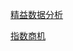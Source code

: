[精益数据分析](https://github.com/hiro-9999/blog/blob/master/Books_/books/%E5%88%9B%E6%84%8F/%E5%88%9B%E4%B8%9A/%E7%B2%BE%E7%9B%8A%E6%95%B0%E6%8D%AE%E5%88%86%E6%9E%90.md)


[指数商机](https://github.com/hiro-9999/blog/blob/master/.%E5%85%83%E5%AE%87%E5%AE%99/books/%E6%8C%87%E6%95%B0%E5%9E%8B%E5%95%86%E6%9C%BA.md)

